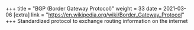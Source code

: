 +++
title = "BGP (Border Gateway Protocol)"
weight = 33
date = 2021-03-06
[extra]
link = "https://en.wikipedia.org/wiki/Border_Gateway_Protocol"
+++
Standardized protocol to exchange routing information on the internet

